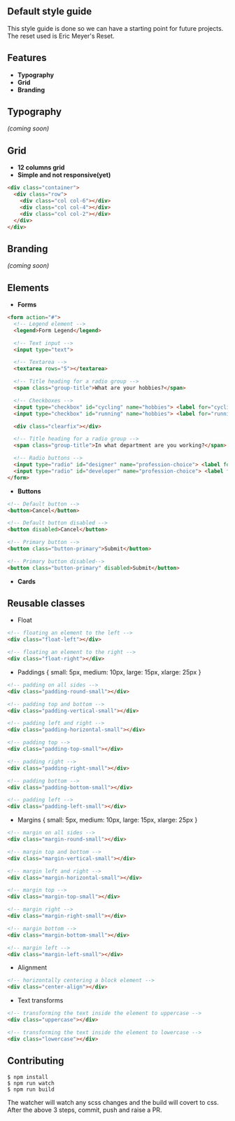 ## Default style guide

This style guide is done so we can have a starting point for future projects.
The reset used is Eric Meyer's Reset.

## Features
- **Typography**
- **Grid**
- **Branding**

## Typography
_(coming soon)_

## Grid
- **12 columns grid**
- **Simple and not responsive(yet)**
```html
<div class="container">
  <div class="row">
    <div class="col col-6"></div>
    <div class="col col-4"></div>
    <div class="col col-2"></div>
  </div>
</div>
```

## Branding
_(coming soon)_

## Elements
- **Forms**
```html
<form action="#">
  <!-- Legend element -->
  <legend>Form Legend</legend>

  <!-- Text input -->
  <input type="text">

  <!-- Textarea -->
  <textarea rows="5"></textarea>

  <!-- Title heading for a radio group -->
  <span class="group-title">What are your hobbies?</span>

  <!-- Checkboxes -->
  <input type="checkbox" id="cycling" name="hobbies"> <label for="cycling">Cycling</label>
  <input type="checkbox" id="running" name="hobbies"> <label for="running">Running</label>

  <div class="clearfix"></div>

  <!-- Title heading for a radio group -->
  <span class="group-title">In what department are you working?</span>

  <!-- Radio buttons -->
  <input type="radio" id="designer" name="profession-choice"> <label for="designer">Creative</label>
  <input type="radio" id="developer" name="profession-choice"> <label for="developer">Development</label>
</form>
```

- **Buttons**
```html
<!-- Default button -->
<button>Cancel</button>

<!-- Default button disabled -->
<button disabled>Cancel</button>

<!-- Primary button -->
<button class="button-primary">Submit</button>

<!-- Primary button disabled-->
<button class="button-primary" disabled>Submit</button>
```
- **Cards**

## Reusable classes
- Float
```html
<!-- floating an element to the left -->
<div class="float-left"></div>

<!-- floating an element to the right -->
<div class="float-right"></div>
```

- Paddings { small: 5px, medium: 10px, large: 15px, xlarge: 25px }
```html
<!-- padding on all sides -->
<div class="padding-round-small"></div>

<!-- padding top and bottom -->
<div class="padding-vertical-small"></div>

<!-- padding left and right -->
<div class="padding-horizontal-small"></div>

<!-- padding top -->
<div class="padding-top-small"></div>

<!-- padding right -->
<div class="padding-right-small"></div>

<!-- padding bottom -->
<div class="padding-bottom-small"></div>

<!-- padding left -->
<div class="padding-left-small"></div>
```

- Margins { small: 5px, medium: 10px, large: 15px, xlarge: 25px }
```html
<!-- margin on all sides -->
<div class="margin-round-small"></div>

<!-- margin top and bottom -->
<div class="margin-vertical-small"></div>

<!-- margin left and right -->
<div class="margin-horizontal-small"></div>

<!-- margin top -->
<div class="margin-top-small"></div>

<!-- margin right -->
<div class="margin-right-small"></div>

<!-- margin bottom -->
<div class="margin-bottom-small"></div>

<!-- margin left -->
<div class="margin-left-small"></div>
```

- Alignment
```html
<!-- horizontally centering a block element -->
<div class="center-align"></div>
```

- Text transforms
```html
<!-- transforming the text inside the element to uppercase -->
<div class="uppercase"></div>

<!-- transforming the text inside the element to lowercase -->
<div class="lowercase"></div>
```

## Contributing
```
$ npm install
$ npm run watch
$ npm run build
```
The watcher will watch any scss changes and the build will covert to css.
After the above 3 steps, commit, push and raise a PR.

